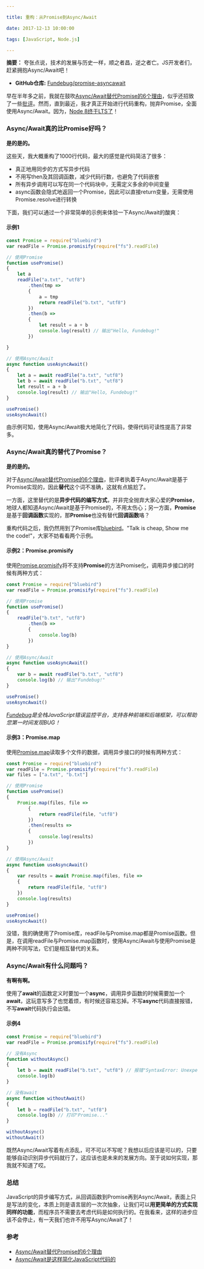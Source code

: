```yaml
---

title: 重构：从Promise到Async/Await

date: 2017-12-13 10:00:00

tags: [JavaScript, Node.js]

---
```


**摘要：** 夸张点说，技术的发展与历史一样，顺之者昌，逆之者亡。JS开发者们，赶紧拥抱Async/Await吧！

<!-- more -->

- **GitHub仓库:** [Fundebug/promise-asyncawait](https://github.com/Fundebug/promise-asyncawait)

早在半年多之前，我就在鼓吹[Async/Await替代Promise的6个理由](https://blog.fundebug.com/2017/04/04/nodejs-async-await/)，似乎还招致了一些[批评](https://cnodejs.org/topic/58e4914e43ee7e7106c13541)。然而，直到最近，我才真正开始进行代码重构，抛弃Promise，全面使用Async/Await。因为，[Node 8终于LTS了](https://nodejs.org/en/blog/release/v8.9.0/)！


### Async/Await真的比Promise好吗？

**是的是的。**

这些天，我大概重构了1000行代码，最大的感觉是代码简洁了很多：

- 真正地用同步的方式写异步代码
- 不用写then及其回调函数，减少代码行数，也避免了代码嵌套
- 所有异步调用可以写在同一个代码块中，无需定义多余的中间变量
- async函数会隐式地返回一个Promise，因此可以直接return变量，无需使用Promise.resolve进行转换

下面，我们可以通过一个非常简单的示例来体验一下Async/Await的酸爽：

#### 示例1

```javascript
const Promise = require("bluebird")
var readFile = Promise.promisify(require("fs").readFile)

// 使用Promise
function usePromise()
{
    let a
    readFile("a.txt", "utf8")
        .then(tmp =>
        {
            a = tmp
            return readFile("b.txt", "utf8")
        })
        .then(b =>
        {
            let result = a + b
            console.log(result) // 输出"Hello, Fundebug!"
        })

}

// 使用Async/Await
async function useAsyncAwait()
{
    let a = await readFile("a.txt", "utf8")
    let b = await readFile("b.txt", "utf8")
    let result = a + b
    console.log(result) // 输出"Hello, Fundebug!"
}

usePromise()
useAsyncAwait()
```

由示例可知，使用Async/Await极大地简化了代码，使得代码可读性提高了非常多。

### Async/Await真的替代了Promise？

**是的是的。**

对于[Async/Await替代Promise的6个理由](https://blog.fundebug.com/2017/04/04/nodejs-async-await/)，批评者执着于Async/Await是基于Promise实现的，因此**替代**这个词不准确，这就有点尴尬了。

一方面，这里替代的是**异步代码的编写方式**，并非完全抛弃大家心爱的**Promise**，地球人都知道Async/Await是基于Promise的，不用太伤心；另一方面，**Promise**是基于**回调函数**实现的，那**Promise**也没有替代**回调函数**咯？

重构代码之后，我仍然用到了Promise库[bluebird](http://bluebirdjs.com/docs/getting-started.html)。"Talk is cheap, Show me the code!"，大家不妨看看两个示例。

#### 示例2：Promise.promisify

使用[Promise.promisify](http://bluebirdjs.com/docs/api/promise.promisify.html)将不支持**Promise**的方法Promise化，调用异步接口的时候有两种方式：

```javascript
const Promise = require("bluebird")
var readFile = Promise.promisify(require("fs").readFile)

// 使用Promise
function usePromise()
{
    readFile("b.txt", "utf8")
        .then(b =>
        {
            console.log(b)
        })
}

// 使用Async/Await
async function useAsyncAwait()
{
    var b = await readFile("b.txt", "utf8")
    console.log(b) // 输出"Fundebug!"
}

usePromise()
useAsyncAwait()
```

*[Fundebug](https://fundebug.com)是全栈JavaScript错误监控平台，支持各种前端和后端框架，可以帮助您第一时间发现BUG！*

#### 示例3：Promise.map

使用[Promise.map](http://bluebirdjs.com/docs/api/promise.map.html)读取多个文件的数据，调用异步接口的时候有两种方式：

```javascript
const Promise = require("bluebird")
var readFile = Promise.promisify(require("fs").readFile)
var files = ["a.txt", "b.txt"]

// 使用Promise
function usePromise()
{
    Promise.map(files, file =>
        {
            return readFile(file, "utf8")
        })
        .then(results =>
        {
            console.log(results)
        })
}

// 使用Async/Await
async function useAsyncAwait()
{
    var results = await Promise.map(files, file =>
    {
        return readFile(file, "utf8")
    })
    console.log(results)
}

usePromise()
useAsyncAwait()
```

没错，我的确使用了Promise库，readFile与Promise.map都是Promise函数。但是，在调用readFile与Promise.map函数时，使用Async/Await与使用Promise是两种不同写法，它们是相互替代的关系。

### Async/Await有什么问题吗？

**有啊有啊。**

使用了**await**的函数定义时要加一个**async**，调用异步函数的时候需要加一个**await**，这玩意写多了也觉着烦，有时候还容易忘掉。不写**async**代码直接报错，不写**await**代码执行会出错。

#### 示例4

```javascript
const Promise = require("bluebird")
var readFile = Promise.promisify(require("fs").readFile)

// 没有Async
function withoutAsync()
{
    let b = await readFile("b.txt", "utf8") // 报错"SyntaxError: Unexpected identifier"
    console.log(b) 
}

// 没有await
async function withoutAwait()
{
    let b = readFile("b.txt", "utf8")
    console.log(b) // 打印"Promise..."
}

withoutAsync()
withoutAwait()
```

既然Async/Await写着有点添乱，可不可以不写呢？我想以后应该是可以的，只要能够自动识别异步代码就行了，这应该也是未来的发展方向。至于说如何实现，那我就不知道了哎。


### 总结

JavaScript的异步编写方式，从回调函数到Promise再到Async/Await，表面上只是写法的变化，本质上则是语言层的一次次抽象，让我们可以**用更简单的方式实现同样的功能**，而程序员不需要去考虑代码是如何执行的。在我看来，这样的进步应该不会停止，有一天我们也许不用写Async/Await了！

### 参考

- [Async/Await替代Promise的6个理由](https://blog.fundebug.com/2017/04/04/nodejs-async-await/)
- [Async/Await是这样简化JavaScript代码的](https://blog.fundebug.com/2017/10/16/async-await-simplify-javascript/)

